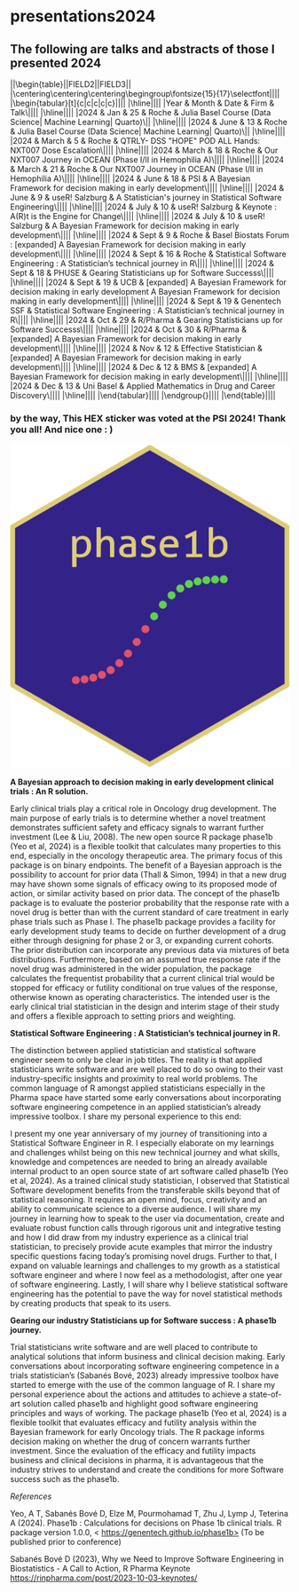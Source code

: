 # presentations2024 

## The following are talks and abstracts of those I presented 2024

||\begin{table}||FIELD2||FIELD3||
|\centering\centering\centering\begingroup\fontsize{15}{17}\selectfont||||
|\begin{tabular}[t]{c&#124;c&#124;c&#124;c&#124;c}||||
|\hline||||
|Year & Month & Date & Firm & Talk\\||||
|\hline||||
|2024 & Jan & 25 & Roche & Julia Basel Course (Data Science| Machine Learning| Quarto)\\||
|\hline||||
|2024 & June & 13 & Roche & Julia Basel Course (Data Science| Machine Learning| Quarto)\\||
|\hline||||
|2024 & March & 5 & Roche & QTRLY- DSS "HOPE" POD ALL Hands: NXT007 Dose Escalation\\||||
|\hline||||
|2024 & March & 18 & Roche & Our NXT007 Journey in OCEAN (Phase I/II in Hemophilia A)\\||||
|\hline||||
|2024 & March & 21 & Roche & Our NXT007 Journey in OCEAN (Phase I/II in Hemophilia A)\\||||
|\hline||||
|2024 & June & 18 & PSI & A Bayesian Framework for decision making in early development\\||||
|\hline||||
|2024 & June & 9 & useR! Salzburg & A Statistician's journey in Statistical Software Engineering\\||||
|\hline||||
|2024 & July & 10 & useR! Salzburg & Keynote : A(R)t is the Engine for Change\\||||
|\hline||||
|2024 & July & 10 & useR! Salzburg & A Bayesian Framework for decision making in early development\\||||
|\hline||||
|2024 & Sept & 9 & Roche & Basel Biostats Forum : [expanded] A Bayesian Framework for decision making in early development\\||||
|\hline||||
|2024 & Sept & 16 & Roche & Statistical Software Engineering : A Statistician’s technical journey in R\\||||
|\hline||||
|2024 & Sept & 18 & PHUSE & Gearing Statisticians up for Software Successs\\||||
|\hline||||
|2024 & Sept & 19 & UCB & [expanded] A Bayesian Framework for decision making in early development A Bayesian Framework for decision making in early development\\||||
|\hline||||
|2024 & Sept & 19 & Genentech SSF & Statistical Software Engineering : A Statistician’s technical journey in R\\||||
|\hline||||
|2024 & Oct & 29 & R/Pharma & Gearing Statisticians up for Software Successs\\||||
|\hline||||
|2024 & Oct & 30 & R/Pharma & [expanded] A Bayesian Framework for decision making in early development\\||||
|\hline||||
|2024 & Nov & 12 & Effective Statistician & [expanded] A Bayesian Framework for decision making in early development\\||||
|\hline||||
|2024 & Dec & 12 & BMS & [expanded] A Bayesian Framework for decision making in early development\\||||
|\hline||||
|2024 & Dec & 13 & Uni Basel & Applied Mathematics in Drug and Career Discovery\\||||
|\hline||||
|\end{tabular}||||
|\endgroup{}||||
|\end{table}||||


### by the way, This HEX sticker was voted at the PSI 2024! Thank you all! And nice one : )

![phase1b HEX sticker](hex3.png)

**A Bayesian approach to decision making in early development clinical trials : An R solution.**	

Early clinical trials play a critical role in Oncology drug development. The main purpose of early trials is to determine whether a novel treatment demonstrates sufficient safety and efficacy signals to warrant further investment (Lee & Liu, 2008). The new open source R package phase1b (Yeo et al, 2024) is a flexible toolkit that calculates many properties to this end, especially in the oncology therapeutic area. The primary focus of this package is on binary endpoints. The benefit of a Bayesian approach is the possibility to account for prior data (Thall & Simon, 1994) in that a new drug may have shown some signals of efficacy owing to its proposed mode of action, or similar activity based on prior data. The concept of the phase1b package is to evaluate the posterior probability that the response rate with a novel drug is better than with the current standard of care treatment in early phase trials such as Phase I. The phase1b package provides a facility for early development study teams to decide on further development of a drug either through designing for phase 2 or 3, or expanding current cohorts. The prior distribution can incorporate any previous data via mixtures of beta distributions. Furthermore, based on an assumed true response rate if the novel drug was administered in the wider population, the package calculates the frequentist probability that a current clinical trial would be stopped for efficacy or futility conditional on true values of the response, otherwise known as operating characteristics. The intended user is the early clinical trial statistician in the design and interim stage of their study and offers a flexible approach to setting priors and weighting.

**Statistical Software Engineering : A Statistician’s technical journey in R.**

The distinction between applied statistician and statistical software engineer seem to only be clear in job titles. The reality is that applied statisticians write software and are well placed to do so owing to their vast industry-specific insights and proximity to real world problems. The common language of R amongst applied statisticians especially in the Pharma space have started some early conversations about incorporating software engineering competence in an applied statistician’s already impressive toolbox. I share my personal experience to this end:

I present my one year anniversary of my journey of transitioning into a Statistical Software Engineer in R. I especially elaborate on my learnings and challenges whilst being on this new technical journey and what skills, knowledge and competences are needed to bring an already available internal product to an open source state of art software called phase1b (Yeo et al, 2024). As a trained clinical study statistician, I observed that Statistical Software development benefits from the transferable skills beyond that of statistical reasoning. It requires an open mind, focus, creativity and an ability to communicate science to a diverse audience. I will share my journey in learning how to speak to the user via documentation, create and evaluate robust function calls through rigorous unit and integrative testing and how I did draw from my industry experience as a clinical trial statistician, to precisely provide acute examples that mirror the industry specific questions facing today’s promising novel drugs. Further to that, I expand on valuable learnings and challenges to my growth as a statistical software engineer and where I now feel as a methodologist, after one year of software engineering. Lastly, I will share why I believe statistical software engineering has the potential to pave the way for novel statistical methods by creating products that speak to its users.

**Gearing our industry Statisticians up for Software success : A phase1b journey.**

Trial statisticians write software and are well placed to contribute to analytical solutions that inform business and clinical decision making. Early conversations about incorporating software engineering competence in a trials statistician’s (Sabanés Bové, 2023) already impressive toolbox have started to emerge with the use of the common language of R. I share my personal experience about the actions and attitudes to achieve a state-of-art solution called phase1b and highlight good software engineering principles and ways of working. The package phase1b (Yeo et al, 2024)  is a flexible toolkit that evaluates efficacy and futility analysis within the Bayesian framework for early Oncology trials. The R package informs decision making on whether the drug of concern warrants further investment. Since the evaluation of the efficacy and futility impacts business and clinical decisions in pharma, it is advantageous that the industry strives to understand and create the conditions for more Software success such as the phase1b.		
				 	 	 		
_References_

Yeo, A T, Sabanés Bové D, Elze M, Pourmohamad T, Zhu J, Lymp J, Teterina A (2024).
Phase1b : Calculations for decisions on Phase 1b clinical trials. R package
version 1.0.0, < https://genentech.github.io/phase1b>
(To be published prior to conference)

Sabanés Bové D (2023), Why we Need to Improve Software Engineering in Biostatistics - A Call to Action, 
R Pharma Keynote <https://rinpharma.com/post/2023-10-03-keynotes/>

